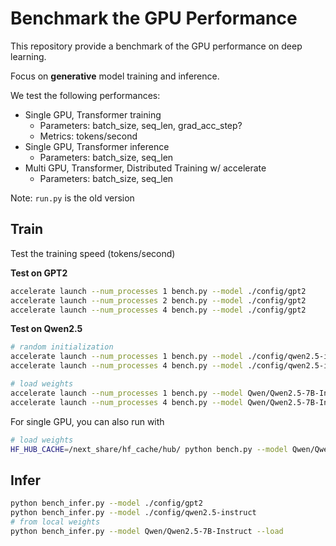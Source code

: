 # Benchmark the GPU Performance

This repository provide a benchmark of the GPU performance on deep learning.

Focus on **generative** model training and inference.

We test the following performances:
- Single GPU, Transformer training
  - Parameters: batch_size, seq_len, grad_acc_step?
  - Metrics: tokens/second
- Single GPU, Transformer inference
  - Parameters: batch_size, seq_len
- Multi GPU, Transformer, Distributed Training w/ accelerate
  - Parameters: batch_size, seq_len

Note: `run.py` is the old version

## Train

Test the training speed (tokens/second)

**Test on GPT2**
```Bash
accelerate launch --num_processes 1 bench.py --model ./config/gpt2
accelerate launch --num_processes 2 bench.py --model ./config/gpt2
accelerate launch --num_processes 4 bench.py --model ./config/gpt2
```

**Test on Qwen2.5**

```Bash
# random initialization
accelerate launch --num_processes 1 bench.py --model ./config/qwen2.5-instruct --lora
accelerate launch --num_processes 4 bench.py --model ./config/qwen2.5-instruct --lora

# load weights
accelerate launch --num_processes 1 bench.py --model Qwen/Qwen2.5-7B-Instruct --lora --load
accelerate launch --num_processes 4 bench.py --model Qwen/Qwen2.5-7B-Instruct --lora --load
```

For single GPU, you can also run with
```Bash
# load weights
HF_HUB_CACHE=/next_share/hf_cache/hub/ python bench.py --model Qwen/Qwen2.5-7B-Instruct --load --lora
```

## Infer
```Bash
python bench_infer.py --model ./config/gpt2
python bench_infer.py --model ./config/qwen2.5-instruct
# from local weights
python bench_infer.py --model Qwen/Qwen2.5-7B-Instruct --load
```